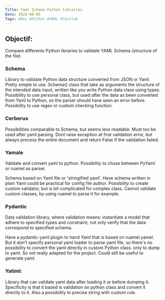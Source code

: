 ```yaml
---
Title: Yaml Schema Python libraires
Date: 2024-06-05
Tags: #Dev #Python #YAML #Testlab
---
```


## Objectif: 
Compare differents Python libraries to validate YAML Schema (structure of the file)


### Schema
Library to validate Python data structure converted from JSON or Yaml. 
Pretty simple to use.
Schema() class that take as arguments the structure of the intended data input, written like you write Python data class using types.
Possibility to use personal class, but used after the data as been converted from Yaml to Python, so the parser should have seen an error before.
Possibility to use regex or custom checking function.


### Cerberus
Possibilities comparable to Schema, but seems less readable.
Must too be used after yaml parsing.
Dont raise exception at first validation error, but always process the entire document and return False if the validation failed.

### Yamale
Validate and convert yaml to python.
Possibility to chose between PyYaml or ruamel as parser.

Schema based on Yaml file or 'stringified yaml'. Have schema written in plain Yaml could be practical for config file author.
Possibility to create custom validator, but is bit complicated for complex class.
Cannot validate custom classes, by using ruamel to parse it for example.


### Pydantic
Data validation library, where validation means: instantiate a model that adhere to specified types and constraint, not only verify that the data
correspond to specified schema.

Have a pydantic-yaml plugin to hand Yaml that is based on ruamel.yamel. But it don't specify personal yaml loader to parse yaml file,  so there's no possibility to convert the yaml directly in custom Python class.
only to dump to yaml. So not really adapted for the project.
Could still be useful to generate yaml. 

### Yatiml:
Library that can validate yaml data after loading it or before dumping it.
Specificity is that it based is validation on python class and convert it directly to it.
Also a possibility to precise string with custom rule.
